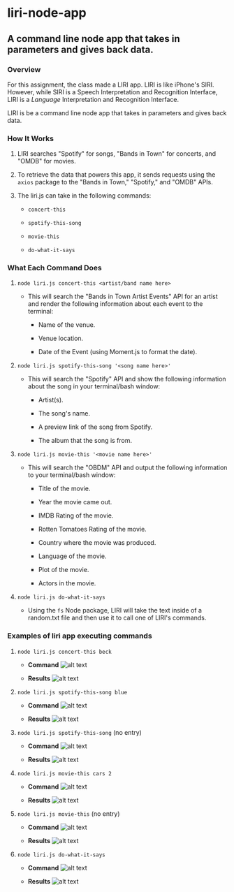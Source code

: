 # liri-node-app

## A command line node app that takes in parameters and gives back data.

### Overview

For this assignment, the class made a LIRI app. LIRI is like iPhone's SIRI. However, while SIRI is a Speech Interpretation and Recognition Interface, LIRI is a _Language_ Interpretation and Recognition Interface. 

LIRI is be a command line node app that takes in parameters and gives back data.

### How It Works

1. LIRI searches "Spotify" for songs, "Bands in Town" for concerts, and "OMDB" for movies.

2. To retrieve the data that powers this app, it sends requests using the `axios` package to the "Bands in Town," "Spotify," and "OMDB" APIs.

3. The liri.js can take in the following commands:

   * `concert-this`

   * `spotify-this-song`

   * `movie-this`

   * `do-what-it-says`

### What Each Command Does

1. `node liri.js concert-this <artist/band name here>`

   * This will search the "Bands in Town Artist Events" API for an artist and render the following information about each event to the terminal:

     * Name of the venue.

     * Venue location.

     * Date of the Event (using Moment.js to format the date).

2. `node liri.js spotify-this-song '<song name here>'`

   * This will search the "Spotify" API and show the following information about the song in your terminal/bash window:

     * Artist(s).

     * The song's name.

     * A preview link of the song from Spotify.

     * The album that the song is from.

3. `node liri.js movie-this '<movie name here>'`

   * This will search the "OBDM" API and output the following information to your terminal/bash window:

       * Title of the movie.

       * Year the movie came out.

       * IMDB Rating of the movie.

       * Rotten Tomatoes Rating of the movie.

       * Country where the movie was produced.

       * Language of the movie.

       * Plot of the movie.

       * Actors in the movie.

4. `node liri.js do-what-it-says`

   * Using the `fs` Node package, LIRI will take the text inside of a random.txt file and then use it to call one of LIRI's commands.

### Examples of liri app executing commands

1. `node liri.js concert-this beck`

     * **Command**
     ![alt text](https://github.com/swissfink/liri-node-app/blob/master/images/concert-command.png "concert-this command") 

     * **Results**
     ![alt text](https://github.com/swissfink/liri-node-app/blob/master/images/concert-results.png "concert-this results") 


2. `node liri.js spotify-this-song blue`

     * **Command**
     ![alt text](https://github.com/swissfink/liri-node-app/blob/master/images/spotify-command.png "spoify-this-song command") 

     * **Results**
     ![alt text](https://github.com/swissfink/liri-node-app/blob/master/images/spotify-results.png "spoify-this-song results") 

3. `node liri.js spotify-this-song` (no entry)

     * **Command**
     ![alt text](https://github.com/swissfink/liri-node-app/blob/master/images/spotify-command-no-entry.png "spoify-this-song command") 

     * **Results**
     ![alt text](https://github.com/swissfink/liri-node-app/blob/master/images/spotify-results-no-entry.png "spoify-this-song results - no entry") 

4. `node liri.js movie-this cars 2` 

     * **Command**
     ![alt text](https://github.com/swissfink/liri-node-app/blob/master/images/movie-command.png "movie-this command") 

     * **Results**
     ![alt text](https://github.com/swissfink/liri-node-app/blob/master/images/movie-results.png "movie-this results") 

5. `node liri.js movie-this` (no entry) 

     * **Command**
     ![alt text](https://github.com/swissfink/liri-node-app/blob/master/images/movie-command-no-entry.png "movie-this command - no entry") 

     * **Results**
     ![alt text](https://github.com/swissfink/liri-node-app/blob/master/images/movie-results-no-entry.png "movie-this results - no entry") 

6. `node liri.js do-what-it-says` 

     * **Command**
     ![alt text](https://github.com/swissfink/liri-node-app/blob/master/images/do-command.png "concert-this command") 

     * **Results**
     ![alt text](https://github.com/swissfink/liri-node-app/blob/master/images/do-results.png "concert-this results") 